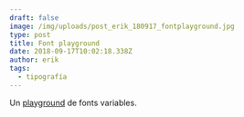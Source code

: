 ```yaml
---
draft: false
image: /img/uploads/post_erik_180917_fontplayground.jpg
type: post
title: Font playground
date: 2018-09-17T10:02:18.338Z
author: erik
tags:
  - tipografía
---
```

Un [playground](https://play.typedetail.com/) de fonts variables.
